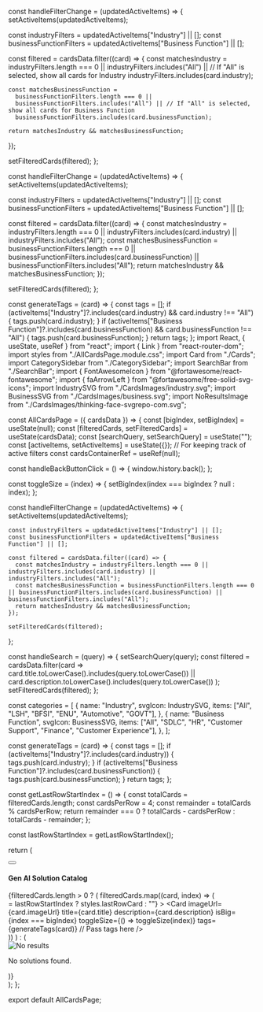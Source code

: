 const handleFilterChange = (updatedActiveItems) => {
  setActiveItems(updatedActiveItems);

  const industryFilters = updatedActiveItems["Industry"] || [];
  const businessFunctionFilters = updatedActiveItems["Business Function"] || [];

  const filtered = cardsData.filter((card) => {
    const matchesIndustry =
      industryFilters.length === 0 ||
      industryFilters.includes("All") || // If "All" is selected, show all cards for Industry
      industryFilters.includes(card.industry);

    const matchesBusinessFunction =
      businessFunctionFilters.length === 0 ||
      businessFunctionFilters.includes("All") || // If "All" is selected, show all cards for Business Function
      businessFunctionFilters.includes(card.businessFunction);

    return matchesIndustry && matchesBusinessFunction;
  });

  setFilteredCards(filtered);
};


const handleFilterChange = (updatedActiveItems) => {
  setActiveItems(updatedActiveItems);

  const industryFilters = updatedActiveItems["Industry"] || [];
  const businessFunctionFilters = updatedActiveItems["Business Function"] || [];

  const filtered = cardsData.filter((card) => {
    const matchesIndustry = industryFilters.length === 0 || industryFilters.includes(card.industry) || industryFilters.includes("All");
    const matchesBusinessFunction = businessFunctionFilters.length === 0 || businessFunctionFilters.includes(card.businessFunction) || businessFunctionFilters.includes("All");
    return matchesIndustry && matchesBusinessFunction;
  });

  setFilteredCards(filtered);
};

const generateTags = (card) => {
  const tags = [];
  if (activeItems["Industry"]?.includes(card.industry) && card.industry !== "All") {
    tags.push(card.industry);
  }
  if (activeItems["Business Function"]?.includes(card.businessFunction) && card.businessFunction !== "All") {
    tags.push(card.businessFunction);
  }
  return tags;
};
import React, { useState, useRef } from "react";
import { Link } from "react-router-dom";
import styles from "./AllCardsPage.module.css";
import Card from "./Cards";
import CategorySidebar from "./CategorySidebar";
import SearchBar from "./SearchBar";
import { FontAwesomeIcon } from "@fortawesome/react-fontawesome";
import { faArrowLeft } from "@fortawesome/free-solid-svg-icons";
import IndustrySVG from "./CardsImages/industry.svg";
import BusinessSVG from "./CardsImages/business.svg";
import NoResultsImage from "./CardsImages/thinking-face-svgrepo-com.svg";

const AllCardsPage = ({ cardsData }) => {
  const [bigIndex, setBigIndex] = useState(null);
  const [filteredCards, setFilteredCards] = useState(cardsData);
  const [searchQuery, setSearchQuery] = useState("");
  const [activeItems, setActiveItems] = useState({}); // For keeping track of active filters
  const cardsContainerRef = useRef(null);

  const handleBackButtonClick = () => {
    window.history.back();
  };

  const toggleSize = (index) => {
    setBigIndex(index === bigIndex ? null : index);
  };

  const handleFilterChange = (updatedActiveItems) => {
    setActiveItems(updatedActiveItems);

    const industryFilters = updatedActiveItems["Industry"] || [];
    const businessFunctionFilters = updatedActiveItems["Business Function"] || [];

    const filtered = cardsData.filter((card) => {
      const matchesIndustry = industryFilters.length === 0 || industryFilters.includes(card.industry) || industryFilters.includes("All");
      const matchesBusinessFunction = businessFunctionFilters.length === 0 || businessFunctionFilters.includes(card.businessFunction) || businessFunctionFilters.includes("All");
      return matchesIndustry && matchesBusinessFunction;
    });

    setFilteredCards(filtered);
  };

  const handleSearch = (query) => {
    setSearchQuery(query);
    const filtered = cardsData.filter(card =>
      card.title.toLowerCase().includes(query.toLowerCase()) ||
      card.description.toLowerCase().includes(query.toLowerCase())
    );
    setFilteredCards(filtered);
  };

  const categories = [
    {
      name: "Industry",
      svgIcon: IndustrySVG,
      items: ["All", "LSH", "BFSI", "ENU", "Automotive", "GOVT"],
    },
    {
      name: "Business Function",
      svgIcon: BusinessSVG,
      items: ["All", "SDLC", "HR", "Customer Support", "Finance", "Customer Experience"],
    },
  ];

  const generateTags = (card) => {
    const tags = [];
    if (activeItems["Industry"]?.includes(card.industry)) {
      tags.push(card.industry);
    }
    if (activeItems["Business Function"]?.includes(card.businessFunction)) {
      tags.push(card.businessFunction);
    }
    return tags;
  };

  const getLastRowStartIndex = () => {
    const totalCards = filteredCards.length;
    const cardsPerRow = 4;
    const remainder = totalCards % cardsPerRow;
    return remainder === 0 ? totalCards - cardsPerRow : totalCards - remainder;
  };

  const lastRowStartIndex = getLastRowStartIndex();

  return (
    <div className={styles.allCardsPage}>
      <CategorySidebar categories={categories} onFilterChange={handleFilterChange} />
      <button onClick={handleBackButtonClick} className={styles.backButton}>
        <FontAwesomeIcon icon={faArrowLeft} />
      </button>
      <h4 className={styles.catalogsHeading}>Gen AI Solution Catalog</h4>
      <SearchBar query={searchQuery} onQueryChange={handleSearch} />
      <div className={styles.mainContainerCards}>
        <div className={styles.allCardsContainer} ref={cardsContainerRef}>
          {filteredCards.length > 0 ? (
            filteredCards.map((card, index) => (
              <div
                key={index}
                className={index >= lastRowStartIndex ? styles.lastRowCard : ""}
              >
                <Card
                  imageUrl={card.imageUrl}
                  title={card.title}
                  description={card.description}
                  isBig={index === bigIndex}
                  toggleSize={() => toggleSize(index)}
                  tags={generateTags(card)} // Pass tags here
                />
              </div>
            ))
          ) : (
            <div className={styles.noResultsContainer}>
              <img src={NoResultsImage} alt="No results" className={styles.noResultsImage} />
              <p className={styles.noResults}>No solutions found.</p>
            </div>
          )}
        </div>
      </div>
    </div>
  );
};

export default AllCardsPage;
